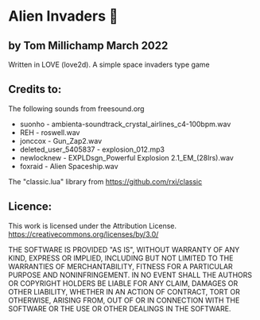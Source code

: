 # Alien Invaders :space_invader:
##  by Tom Millichamp March 2022

Written in LOVE (love2d). A simple space invaders type game

##  Credits to:
The following sounds from freesound.org
- suonho - ambienta-soundtrack_crystal_airlines_c4-100bpm.wav
- REH - roswell.wav
- jonccox - Gun_Zap2.wav 
- deleted_user_5405837 - explosion_012.mp3
- newlocknew - EXPLDsgn_Powerful Explosion 2.1_EM_(28lrs).wav
- foxraid - Alien Spaceship.wav

The "classic.lua" library from https://github.com/rxi/classic


##  Licence:
This work is licensed under the Attribution License.
https://creativecommons.org/licenses/by/3.0/

THE SOFTWARE IS PROVIDED "AS IS", WITHOUT WARRANTY OF ANY KIND, EXPRESS OR
IMPLIED, INCLUDING BUT NOT LIMITED TO THE WARRANTIES OF MERCHANTABILITY,
FITNESS FOR A PARTICULAR PURPOSE AND NONINFRINGEMENT. IN NO EVENT SHALL THE
AUTHORS OR COPYRIGHT HOLDERS BE LIABLE FOR ANY CLAIM, DAMAGES OR OTHER
LIABILITY, WHETHER IN AN ACTION OF CONTRACT, TORT OR OTHERWISE, ARISING FROM,
OUT OF OR IN CONNECTION WITH THE SOFTWARE OR THE USE OR OTHER DEALINGS IN THE
SOFTWARE.
